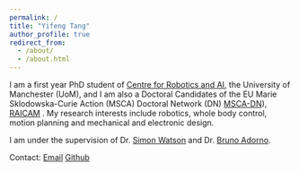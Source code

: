 ```yaml
---
permalink: /
title: "Yifeng Tang"
author_profile: true
redirect_from: 
  - /about/
  - /about.html
---
```


I am a first year PhD student of [Centre for Robotics and AI]((https://www.robotics.manchester.ac.uk/)), the University of Manchester (UoM), and I am also a Doctoral Candidates of the EU Marie Sklodowska-Curie Action (MSCA) Doctoral Network (DN) [MSCA-DN](https://marie-sklodowska-curie-actions.ec.europa.eu/actions/doctoral-networks)), [RAICAM](www.raicam.eu) . My research interests include robotics, whole body control, motion planning and mechanical and electronic design.

I am under the supervision of Dr. [Simon Watson](https://research.manchester.ac.uk/en/persons/simon.watson) and Dr. [Bruno Adorno](https://personalpages.manchester.ac.uk/staff/Bruno.Adorno/default.htm). 

Contact: [Email](yifeng.tang@postgrad.manchester.ac.uk) [Github](https://github.com/Comp1exBoyan)
